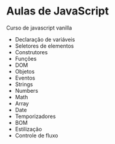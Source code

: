 # Aulas de JavaScript

Curso de javascript vanilla

- Declaração de variáveis
- Seletores de elementos
- Construtores
- Funções
- DOM
- Objetos
- Eventos
- Strings
- Numbers
- Math
- Array
- Date
- Temporizadores
- BOM 
- Estilização
- Controle de fluxo
